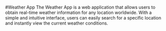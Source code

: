 #Weather App
The Weather App is a web application that allows users to obtain real-time weather information for any location worldwide. With a simple and intuitive interface, users can easily search for a specific location and instantly view the current weather conditions.